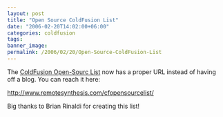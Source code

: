 ```yaml
---
layout: post
title: "Open Source ColdFusion List"
date: "2006-02-20T14:02:00+06:00"
categories: coldfusion 
tags: 
banner_image: 
permalink: /2006/02/20/Open-Source-ColdFusion-List
---
```


The <a href="http://www.remotesynthesis.com/cfopensourcelist/">ColdFusion Open-Sourc List</a> now has a proper URL instead of having off a blog. You can reach it here:

<a href="http://www.remotesynthesis.com/cfopensourcelist/">http://www.remotesynthesis.com/cfopensourcelist/</a>

Big thanks to Brian Rinaldi for creating this list!